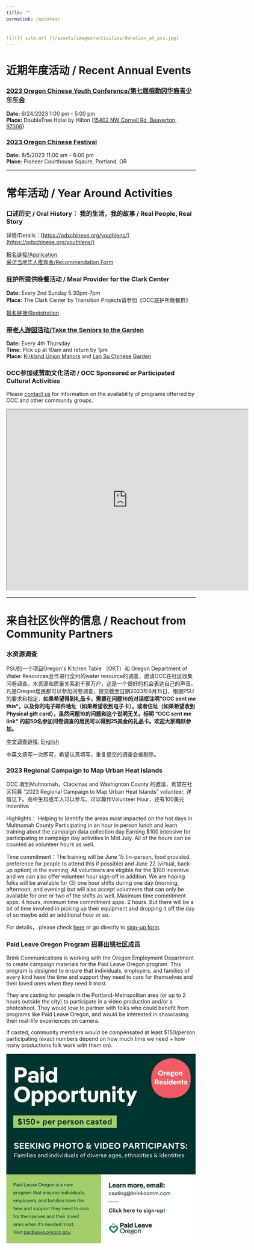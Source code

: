 ```yaml
---
title: ""
permalink: /updates/


![]({{ site.url }}/assets/images/activities/donation_at_pcc.jpg)
---
```


# 近期年度活动 / Recent Annual Events

### [2023 Oregon Chinese Youth Conference/第七届俄勒冈华裔青少年年会](https://pdxchinese.org/youthconference/)

**Date:** 6/24/2023 1:00 pm - 5:00 pm  
**Place:** DoubleTree Hotel by Hilton ([15402 NW Cornell Rd, Beaverton, 97006](https://goo.gl/maps/XNov3hTvDTN2))  

### [2023 Oregon Chinese Festival](https://pdxchinese.org/chinesefestival/)

**Date:** 8/5/2023 11:00 am - 6:00 pm  
**Place:** Pioneer Courthouse Sqaure, Portland, OR  

******

# 常年活动 / Year Around Activities

### 口述历史 / Oral History： 我的生活，我的故事 / Real People, Real Story

详情/Details：[https://pdxchinese.org/youthlens/](https://pdxchinese.org/youthlens/)

[报名链接/Application](https://docs.google.com/forms/d/e/1FAIpQLScK3ahKKd_XjBtZNlOqSQhaRgjLDolodXpg9dIBx3lLu3mbWg/viewform?usp=sf_link)  
[采访当地华人推荐表/Recommendation Form](https://docs.google.com/forms/d/e/1FAIpQLSconI7lF4QMz0Wvl34UQhkkMm9pq6PuIGGvP7Ek3Ie8dzvU9A/viewform?usp=sf_link)  

### 庇护所提供晚餐活动 / Meal Provider for the Clark Center

**Date:** Every 2nd Sunday 5:30pm-7pm  
**Place:** The Clark Center by Transition Projects请参加《OCC庇护所晚餐群》  

[报名链接/Registration](https://signup.com/client/invitation2/secure/114701245205736806/false#/invitation)

### [带老人游园活动/Take the Seniors to the Garden](https://pdxchinese.org/ridewseniors/)

**Date:** Every 4th Thursday  
**Time:** Pick up at 10am and return by 1pm  
**Place:** [Kirkland Union Manors](https://theunionmanors.org/kirkland-union-manors/) and [Lan Su Chinese Garden](https://lansugarden.org/)  

### OCC参加或赞助文化活动 / OCC Sponsored or Participated Cultural Activities

Please [contact us](https://pdxchinese.org/contact/) for information on the availability of programs offerred by OCC and other community groups.

<iframe src="https://www.google.com/maps/d/u/0/embed?mid=1CeLwb-03MNEFwnPaZlm6LAqtMeFgwOI&ehbc=2E312F" width="640" height="480"></iframe>

<br>

**********

# 来自社区伙伴的信息 / Reachout from Community Partners

### 水资源调查

PSU的一个项目Oregon's Kitchen Table （OKT）和 Oregon Department of Water Resources合作进行全州的water resource的调查，邀请OCC在社区收集问卷调查。水资源和质量关系到千家万户，这是一个很好的机会表达自己的声音。凡是Oregon居民都可以参加问卷调查，提交截至日期2023年6月15日，根据PSU的要求和指定，**如果希望得到礼品卡，需要在问题16的对话框注明”OCC sent me this“，以及你的电子邮件地址（如果希望收到电子卡），或者住址（如果希望收到Physical gift card），虽然问题16的问题和这个说明无关。标明 “OCC sent me link“ 的前50名参加问卷调查的居民可以得到25美金的礼品卡。欢迎大家踊跃参加。**

[中文调查链接](https://bit.ly/435am5V), [English](https://bit.ly/oregonswater)

中英文填写一次即可，希望认真填写，重复提交的调查会被剔除。

### 2023 Regional Campaign to Map Urban Heat Islands

OCC 收到Multnomah，Clackmas and Washignton County 的邀请，希望在社区招募 ”2023 Regional Campaign to Map Urban Heat Islands” volunteer, 详情见下。高中生和成年人可以参与。可以算作Volunteer Hour，还有100美元Incentive

Highlights：
Helping to Identify the areas most impacted on the hot days in Multnomah County
Participating in an hour in person lunch and learn training about the campaign data collection day
Earning $100 intensive for participating in campaign day activities in Mid July. All of the hours can be counted as volunteer hours as well. 

Time commitment：The training will be June 15 (in-person, food provided, preference for people to attend this if possible) and June 22 (virtual, back-up option) in the evening; All volunteers are eligible for the $100 incentive and we can also offer volunteer hour sign-off in addition. We are hoping folks will be available for (3) one hour shifts during one day (morning, afternoon, and evening) but will also accept volunteers that can only be available for one or two of the shifts as well. Maximum time commitment appx. 4 hours, minimum time commitment appx. 2 hours. But there will be a bit of time involved in picking up their equipment and dropping it off the day of so maybe add an additional hour or so.

For details， please check [here](https://www.washingtoncountyor.gov/public-health/urban-heat-island-mapping-campaign)
or go directly to [sign-up form](https://docs.google.com/forms/d/e/1FAIpQLSeUdBIdteDioaIGaB30yMnJPdiKHheMLzDLqvCCbW3A1I1T2w/viewform).

### Paid Leave Oregon Program 招募出镜社区成员

Brink Communications is working with the Oregon Employment Department to create campaign materials for the Paid Leave Oregon program. This program is designed to ensure that individuals, employers, and families of every kind have the time and support they need to care for themselves and their loved ones when they need it most.

They are casting for people in the Portland-Metropolitan area (or up to 2 hours outside the city) to participate in a video production and/or a photoshoot. They would love to partner with folks who could benefit from programs like Paid Leave Oregon, and would be interested in showcasing their real-life experiences on camera.

If casted, community members would be compensated at least $150/person participating (exact numbers depend on how much time we need + how many productions folk work with them on).

<p><img src="/assets/images/activities/brink.jpg"></p>
